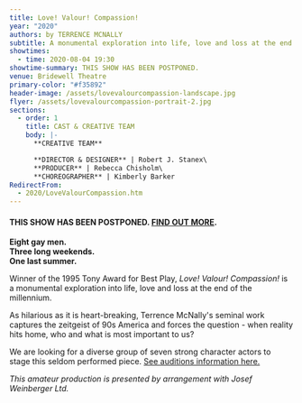 ```yaml
---
title: Love! Valour! Compassion!
year: "2020"
authors: by TERRENCE MCNALLY
subtitle: A monumental exploration into life, love and loss at the end of the millennium
showtimes:
  - time: 2020-08-04 19:30
showtime-summary: THIS SHOW HAS BEEN POSTPONED.
venue: Bridewell Theatre
primary-color: "#f35892"
header-image: /assets/lovevalourcompassion-landscape.jpg
flyer: /assets/lovevalourcompassion-portrait-2.jpg
sections:
  - order: 1
    title: CAST & CREATIVE TEAM
    body: |-
      **CREATIVE TEAM**

      **DIRECTOR & DESIGNER** | Robert J. Stanex\
      **PRODUCER** | Rebecca Chisholm\
      **CHOREOGRAPHER** | Kimberly Barker
RedirectFrom:
  - 2020/LoveValourCompassion.htm
---
```

#### **THIS SHOW HAS BEEN POSTPONED. [FIND OUT MORE](/news/2020-03-26-a-message-to-our-members-and-friends).**

**Eight gay men.**\
**Three long weekends.**\
**One last summer.**

Winner of the 1995 Tony Award for Best Play, *Love! Valour! Compassion!* is a monumental exploration into life, love and loss at the end of the millennium.

As hilarious as it is heart-breaking, Terrence McNally's seminal work captures the zeitgeist of 90s America and forces the question - when reality hits home, who and what is most important to us?

We are looking for a diverse group of seven strong character actors to stage this seldom performed piece. [See auditions information here.](/events/love-valour-compassion-auditions) 

*This amateur production is presented by arrangement with Josef Weinberger Ltd.*
